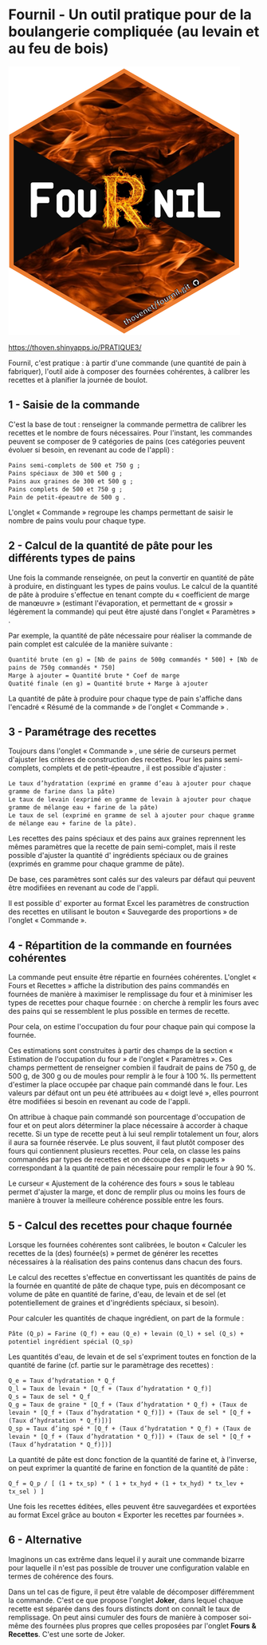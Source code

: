 # Fournil - Un outil pratique pour de la boulangerie compliquée (au levain et au feu de bois)

![](www/HEX-removebg-preview.png)

<https://thoven.shinyapps.io/PRATIQUE3/>

Fournil, c'est pratique : à partir d'une commande (une quantité de pain à fabriquer), l'outil aide à composer des fournées cohérentes, à calibrer les recettes et à planifier la journée de boulot.

## 1 - Saisie de la commande

C'est la base de tout : renseigner la commande permettra de calibrer les recettes et le nombre de fours nécessaires. Pour l'instant, les commandes peuvent se composer de 9 catégories de pains (ces catégories peuvent évoluer si besoin, en revenant au code de l'appli) :

```         
Pains semi-complets de 500 et 750 g ;
Pains spéciaux de 300 et 500 g ;
Pains aux graines de 300 et 500 g ;
Pains complets de 500 et 750 g ;
Pain de petit-épeautre de 500 g .
```

L'onglet « Commande » regroupe les champs permettant de saisir le nombre de pains voulu pour chaque type.

## 2 - Calcul de la quantité de pâte pour les différents types de pains

Une fois la commande renseignée, on peut la convertir en quantité de pâte à produire, en distinguant les types de pains voulus. Le calcul de la quantité de pâte à produire s'effectue en tenant compte du « coefficient de marge de manœuvre » (estimant l'évaporation, et permettant de « grossir » légèrement la commande) qui peut être ajusté dans l'onglet « Paramètres » .

Par exemple, la quantité de pâte nécessaire pour réaliser la commande de pain complet est calculée de la manière suivante :

```         
Quantité brute (en g) = [Nb de pains de 500g commandés * 500] + [Nb de pains de 750g commandés * 750]
Marge à ajouter = Quantité brute * Coef de marge
Quatité finale (en g) = Quantité brute + Marge à ajouter
```

La quantité de pâte à produire pour chaque type de pain s'affiche dans l'encadré « Résumé de la commande » de l'onglet « Commande » .

## 3 - Paramétrage des recettes

Toujours dans l'onglet « Commande » , une série de curseurs permet d'ajuster les critères de construction des recettes. Pour les pains semi-complets, complets et de petit-épeautre , il est possible d'ajuster :

```         
Le taux d’hydratation (exprimé en gramme d’eau à ajouter pour chaque gramme de farine dans la pâte)
Le taux de levain (exprimé en gramme de levain à ajouter pour chaque gramme de mélange eau + farine de la pâte)
Le taux de sel (exprimé en gramme de sel à ajouter pour chaque gramme de mélange eau + farine de la pâte).
```

Les recettes des pains spéciaux et des pains aux graines reprennent les mêmes paramètres que la recette de pain semi-complet, mais il reste possible d'ajuster la quantité d' ingrédients spéciaux ou de graines (exprimés en gramme pour chaque gramme de pâte).

De base, ces paramètres sont calés sur des valeurs par défaut qui peuvent être modifiées en revenant au code de l'appli.

Il est possible d' exporter au format Excel les paramètres de construction des recettes en utilisant le bouton « Sauvegarde des proportions » de l'onglet « Commande ».

## 4 - Répartition de la commande en fournées cohérentes

La commande peut ensuite être répartie en fournées cohérentes. L'onglet « Fours et Recettes » affiche la distribution des pains commandés en fournées de manière à maximiser le remplissage du four et à minimiser les types de recettes pour chaque fournée : on cherche à remplir les fours avec des pains qui se ressemblent le plus possible en termes de recette.

Pour cela, on estime l'occupation du four pour chaque pain qui compose la fournée.

Ces estimations sont construites à partir des champs de la section « Estimation de l'occupation du four » de l'onglet « Paramètres ». Ces champs permettent de renseigner combien il faudrait de pains de 750 g, de 500 g, de 300 g ou de moules pour remplir à le four à 100 %. Ils permettent d'estimer la place occupée par chaque pain commandé dans le four. Les valeurs par défaut ont un peu été attribuées au « doigt levé », elles pourront être modifiées si besoin en revenant au code de l'appli.

On attribue à chaque pain commandé son pourcentage d'occupation de four et on peut alors déterminer la place nécessaire à accorder à chaque recette. Si un type de recette peut à lui seul remplir totalement un four, alors il aura sa fournée réservée. Le plus souvent, il faut plutôt composer des fours qui contiennent plusieurs recettes. Pour cela, on classe les pains commandés par types de recettes et on découpe des « paquets » correspondant à la quantité de pain nécessaire pour remplir le four à 90 %.

Le curseur « Ajustement de la cohérence des fours » sous le tableau permet d'ajuster la marge, et donc de remplir plus ou moins les fours de manière à trouver la meilleure cohérence possible entre les fours.

## 5 - Calcul des recettes pour chaque fournée

Lorsque les fournées cohérentes sont calibrées, le bouton « Calculer les recettes de la (des) fournée(s) » permet de générer les recettes nécessaires à la réalisation des pains contenus dans chacun des fours.

Le calcul des recettes s'effectue en convertissant les quantités de pains de la fournée en quantité de pâte de chaque type, puis en décomposant ce volume de pâte en quantité de farine, d'eau, de levain et de sel (et potentiellement de graines et d'ingrédients spéciaux, si besoin).

Pour calculer les quantités de chaque ingrédient, on part de la formule :

```         
Pâte (Q_p) = Farine (Q_f) + eau (Q_e) + levain (Q_l) + sel (Q_s) + potentiel ingrédient spécial (Q_sp)
```

Les quantités d'eau, de levain et de sel s'expriment toutes en fonction de la quantité de farine (cf. partie sur le paramètrage des recettes) :

```         
Q_e = Taux d’hydratation * Q_f
Q_l = Taux de levain * [Q_f + (Taux d’hydratation * Q_f)]
Q_s = Taux de sel * Q_f
Q_g = Taux de graine * [Q_f + (Taux d’hydratation * Q_f) + (Taux de levain * [Q_f + (Taux d’hydratation * Q_f)]) + (Taux de sel * [Q_f + (Taux d’hydratation * Q_f)])]
Q_sp = Taux d’ing spé * [Q_f + (Taux d’hydratation * Q_f) + (Taux de levain * [Q_f + (Taux d’hydratation * Q_f)]) + (Taux de sel * [Q_f + (Taux d’hydratation * Q_f)])]
```

La quantité de pâte est donc fonction de la quantité de farine et, à l'inverse, on peut exprimer la quantité de farine en fonction de la quantité de pâte :

```         
Q_f = Q_p / [ (1 + tx_sp) * ( 1 + tx_hyd + (1 + tx_hyd) * tx_lev + tx_sel ) ]
```

Une fois les recettes éditées, elles peuvent être sauvegardées et exportées au format Excel grâce au bouton « Exporter les recettes par fournées ».

## 6 - Alternative

Imaginons un cas extrême dans lequel il y aurait une commande bizarre pour laquelle il n'est pas possible de trouver une configuration valable en termes de cohérence des fours.

Dans un tel cas de figure, il peut être valable de décomposer différemment la commande. C'est ce que propose l'onglet **Joker**, dans lequel chaque recette est séparée dans des fours distincts dont on connaît le taux de remplissage. On peut ainsi cumuler des fours de manière à composer soi-même des fournées plus propres que celles proposées par l'onglet **Fours & Recettes**. C'est une sorte de Joker.
